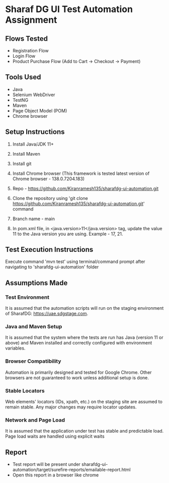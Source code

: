 # Sharaf DG UI Test Automation Assignment

## Flows Tested

- Registration Flow
- Login Flow
- Product Purchase Flow (Add to Cart → Checkout → Payment)

## Tools Used

- Java
- Selenium WebDriver
- TestNG
- Maven
- Page Object Model (POM)
- Chrome browser

## Setup Instructions

1. Install Java/JDK 11+

2. Install Maven

3. Install git

4. Install Chrome browser (This framework is tested latest version of Chrome browser - 138.0.7204.183)

5. Repo - https://github.com/Kiranramesh135/sharafdg-ui-automation.git

6. Clone the repository using 'git clone https://github.com/Kiranramesh135/sharafdg-ui-automation.git' command

7. Branch name - main

8. In pom.xml file, in <java.version>11</java.version> tag, update the value 11 to the Java version you are using. Example - 17, 21.


## Test Execution Instructions

Execute command 'mvn test' using terminal/command prompt after navigating to  'sharafdg-ui-automation' folder

## Assumptions Made

### Test Environment
It is assumed that the automation scripts will run on the staging environment of SharafDG: https://uae.sdgstage.com.

### Java and Maven Setup
It is assumed that the system where the tests are run has Java (version 11 or above) and Maven installed and correctly configured with environment variables.

### Browser Compatibility
Automation is primarily designed and tested for Google Chrome. Other browsers are not guaranteed to work unless additional setup is done.

### Stable Locators
Web elements' locators (IDs, xpath, etc.) on the staging site are assumed to remain stable. Any major changes may require locator updates.

### Network and Page Load
It is assumed that the application under test has stable and predictable load.
Page load waits are handled using explicit waits


## Report

- Test report will be present under sharafdg-ui-automation/target/surefire-reports/emailable-report.html
- Open this report in a browser like chrome
